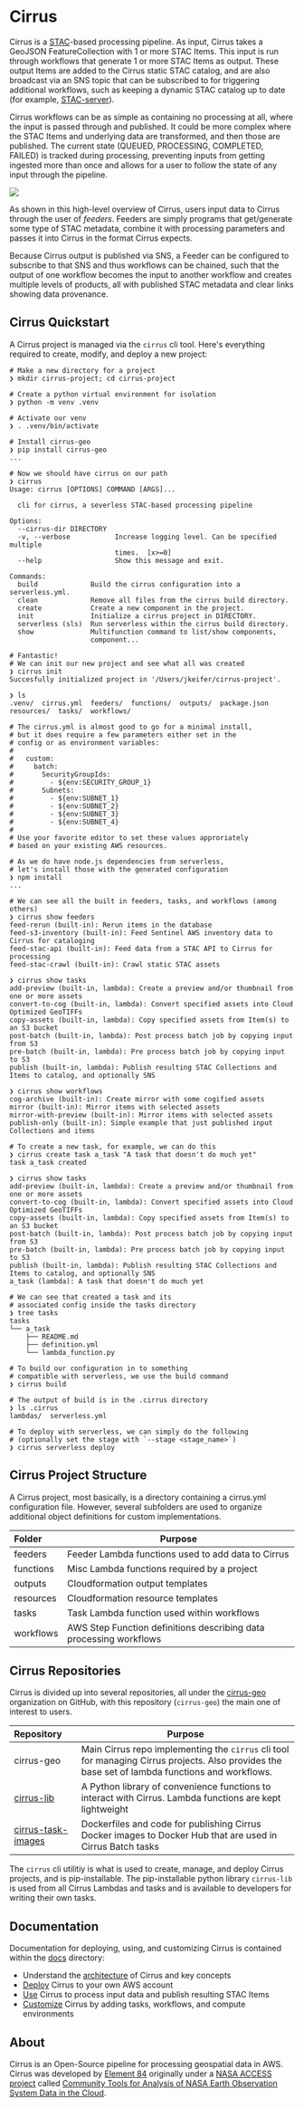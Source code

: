 # Cirrus

Cirrus is a [STAC](https://stacspec.org/)-based processing pipeline. As input, Cirrus takes a GeoJSON FeatureCollection with 1 or more STAC Items. This input is run through workflows that generate 1 or more STAC Items as output. These output Items are added to the Cirrus static STAC catalog, and are also broadcast via an SNS topic that can be subscribed to for triggering additional workflows, such as keeping a dynamic STAC catalog up to date (for example, [STAC-server](https://github.com/stac-utils/stac-server)).

Cirrus workflows can be as simple as containing no processing at all, where the input is passed through and published. It could be more complex where the STAC Items and underlying data are transformed, and then those are published.  The current state (QUEUED, PROCESSING, COMPLETED, FAILED) is tracked during processing, preventing inputs from getting ingested more than once and allows for a user to follow the state of any input through the pipeline.

![](docs/images/highlevel.png)

As shown in this high-level overview of Cirrus, users input data to Cirrus through the user of *feeders*. Feeders are simply programs that get/generate some type of STAC metadata, combine it with processing parameters and passes it into Cirrus in the format Cirrus expects.

Because Cirrus output is published via SNS, a Feeder can be configured to subscribe to that SNS and thus workflows can be chained, such that the output of one workflow becomes the input to another workflow and creates multiple levels of products, all with published STAC metadata and clear links showing data provenance.


## Cirrus Quickstart

A Cirrus project is managed via the `cirrus` cli tool. Here's everything required to create, modify, and deploy a new project:

```
# Make a new directory for a project
❯ mkdir cirrus-project; cd cirrus-project

# Create a python virtual environment for isolation
❯ python -m venv .venv

# Activate our venv
❯ . .venv/bin/activate

# Install cirrus-geo
❯ pip install cirrus-geo
...

# Now we should have cirrus on our path
❯ cirrus
Usage: cirrus [OPTIONS] COMMAND [ARGS]...

  cli for cirrus, a severless STAC-based processing pipeline

Options:
  --cirrus-dir DIRECTORY
  -v, --verbose           Increase logging level. Can be specified multiple
                          times.  [x>=0]
  --help                  Show this message and exit.

Commands:
  build             Build the cirrus configuration into a serverless.yml.
  clean             Remove all files from the cirrus build directory.
  create            Create a new component in the project.
  init              Initialize a cirrus project in DIRECTORY.
  serverless (sls)  Run serverless within the cirrus build directory.
  show              Multifunction command to list/show components,
                    component...

# Fantastic!
# We can init our new project and see what all was created
❯ cirrus init
Succesfully initialized project in '/Users/jkeifer/cirrus-project'.

❯ ls
.venv/	cirrus.yml  feeders/  functions/  outputs/  package.json  resources/  tasks/  workflows/

# The cirrus.yml is almost good to go for a minimal install,
# but it does require a few parameters either set in the
# config or as environment variables:
#
#   custom:
#     batch:
#       SecurityGroupIds:
#         - ${env:SECURITY_GROUP_1}
#       Subnets:
#         - ${env:SUBNET_1}
#         - ${env:SUBNET_2}
#         - ${env:SUBNET_3}
#         - ${env:SUBNET_4}
#
# Use your favorite editor to set these values approriately
# based on your existing AWS resources.

# As we do have node.js dependencies from serverless,
# let's install those with the generated configuration
❯ npm install
...

# We can see all the built in feeders, tasks, and workflows (among others)
❯ cirrus show feeders
feed-rerun (built-in): Rerun items in the database
feed-s3-inventory (built-in): Feed Sentinel AWS inventory data to Cirrus for cataloging
feed-stac-api (built-in): Feed data from a STAC API to Cirrus for processing
feed-stac-crawl (built-in): Crawl static STAC assets

❯ cirrus show tasks
add-preview (built-in, lambda): Create a preview and/or thumbnail from one or more assets
convert-to-cog (built-in, lambda): Convert specified assets into Cloud Optimized GeoTIFFs
copy-assets (built-in, lambda): Copy specified assets from Item(s) to an S3 bucket
post-batch (built-in, lambda): Post process batch job by copying input from S3
pre-batch (built-in, lambda): Pre process batch job by copying input to S3
publish (built-in, lambda): Publish resulting STAC Collections and Items to catalog, and optionally SNS

❯ cirrus show workflows
cog-archive (built-in): Create mirror with some cogified assets
mirror (built-in): Mirror items with selected assets
mirror-with-preview (built-in): Mirror items with selected assets
publish-only (built-in): Simple example that just published input Collections and items

# To create a new task, for example, we can do this
❯ cirrus create task a_task "A task that doesn't do much yet"
task a_task created

❯ cirrus show tasks
add-preview (built-in, lambda): Create a preview and/or thumbnail from one or more assets
convert-to-cog (built-in, lambda): Convert specified assets into Cloud Optimized GeoTIFFs
copy-assets (built-in, lambda): Copy specified assets from Item(s) to an S3 bucket
post-batch (built-in, lambda): Post process batch job by copying input from S3
pre-batch (built-in, lambda): Pre process batch job by copying input to S3
publish (built-in, lambda): Publish resulting STAC Collections and Items to catalog, and optionally SNS
a_task (lambda): A task that doesn't do much yet

# We can see that created a task and its
# associated config inside the tasks directory
❯ tree tasks
tasks
└── a_task
    ├── README.md
    ├── definition.yml
    └── lambda_function.py

# To build our configuration in to something
# compatible with serverless, we use the build command
❯ cirrus build

# The output of build is in the .cirrus directory
❯ ls .cirrus
lambdas/  serverless.yml

# To deploy with serverless, we can simply do the following
# (optionally set the stage with `--stage <stage_name>`)
❯ cirrus serverless deploy
```


## Cirrus Project Structure

A Cirrus project, most basically, is a directory containing a cirrus.yml configuration file. However, several subfolders are used to organize additional object definitions for custom implementations.

| Folder     | Purpose |
|:-----------|---------|
| feeders    | Feeder Lambda functions used to add data to Cirrus |
| functions  | Misc Lambda functions required by a project |
| outputs    | Cloudformation output templates |
| resources  | Cloudformation resource templates |
| tasks      | Task Lambda function used within workflows |
| workflows  | AWS Step Function definitions describing data processing workflows |


## Cirrus Repositories

Cirrus is divided up into several repositories, all under the [cirrus-geo](https://github.com/cirrus-geo) organization on GitHub, with this repository (`cirrus-geo`) the main one of interest to users.

| Repository         | Purpose |
|:------------------ |---------|
| cirrus-geo         | Main Cirrus repo implementing the `cirrus` cli tool for managing Cirrus projects. Also provides the base set of lambda functions and workflows.
| [cirrus-lib](https://github.com/cirrus-geo/cirrus-lib) | A Python library of convenience functions to interact with Cirrus. Lambda functions are kept lightweight |
| [cirrus-task-images](https://github.com/cirrus-geo/cirrus-task-images)  | Dockerfiles and code for publishing Cirrus Docker images to Docker Hub that are used in Cirrus Batch tasks |

The `cirrus` cli utilitiy is what is used to create, manage, and deploy Cirrus projects, and is pip-installable. The pip-installable python library `cirrus-lib` is used from all Cirrus Lambdas and tasks and is available to developers for writing their own tasks.


## Documentation

Documentation for deploying, using, and customizing Cirrus is contained within the [docs](docs/) directory:

- Understand the [architecture](docs/architecture.md) of Cirrus and key concepts
- [Deploy](docs/deployment.md) Cirrus to your own AWS account
- [Use](docs/usage.md) Cirrus to process input data and publish resulting STAC Items
- [Customize](docs/customize.md) Cirrus by adding tasks, workflows, and compute environments

## About
Cirrus is an Open-Source pipeline for processing geospatial data in AWS. Cirrus was developed by [Element 84](https://element84.com/) originally under a [NASA ACCESS project](https://earthdata.nasa.gov/esds/competitive-programs/access) called [Community Tools for Analysis of NASA Earth Observation System Data in the Cloud](https://earthdata.nasa.gov/esds/competitive-programs/access/eos-data-cloud).
